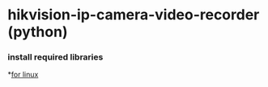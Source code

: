 # hikvision-ip-camera-video-recorder (python)

### install required libraries
*[for linux](https://github.com/elyor04/video-recorder-py/blob/main/installation/LINUX.md)
